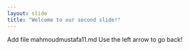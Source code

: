 ```yaml
---
layout: slide
title: "Welcome to our second slide!"
---
```

Add file mahmoudmustafa11.md
Use the left arrow to go back!
